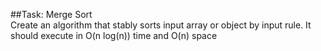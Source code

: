 ##Task: Merge Sort  
Create an algorithm that stably sorts input array or object by input rule. It should execute in O(n log(n)) time and O(n) space
